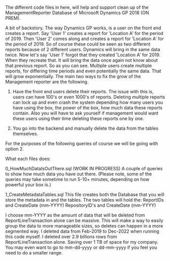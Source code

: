 The different code files in here, will help and support clean up of the ManagementReporter Database of Microsoft Dynamics GP 2018 (ON PREM). 


A bit of backstory. The way Dynamics GP works, is a user on the front end creates a report. Say 'User 1' creates a report for 'Location A' for the period of 2019. Then 'User 2' comes along and creates a report for 'Location A' for the period of 2019. So of course these could be seen as two different reports because of 2 different users. Dynamics will bring in the same data twice. Now let's say 'User 1' forgot that they created 'Location A' for 2019. When they recreate that. It will bring the data once again not know about that previous report. So as you can see. Multiple users create multiple reports, for differing time periods and even potentially the same data. That will grow exponentially. The main two ways to fix the grow of the Management reporter are the following.

1. Have the front end users delete their reports. The issue with this is, users can have 100's or even 1000's of reports. Deleting multiple reports can lock up and even crash the system depending how many users you have using the box, the power of the box, how much data these reports contain. Also you will have to ask yourself if management would want these users using their time deleting these reports one by one.

2. You go into the backend and manually delete the data from the tables themselves. 


For the purposes of the following queries of course we will be going with option 2. 

What each files does:

0_HowMuchDataIsOutThere.sql
(WORK IN PROGRESS)
A couple of queries to show how much data you have out there. (Please note, some of the queries may take sometime to run 5-10+ minutes, depending on how powerful your box is.)


1_CreateMetadataTables.sql
This file creates both the Database that you will store the metadata in and the tables.
The two tables will hold the:
ReportIDs and CreateDate (mm-YYYY)
RepositoryID's and CreateDate (mm-YYYY)

I choose mm-YYYY as the amount of data that will be deleted from ReportLineTransaction alone can be massive. This will make a way to easily group the data
to more manageable sizes, so deletes can happen in a more segmented way. I deleted data from Feb-2019 to Dec-2022 when running this code myself. I deleted over 2.9 billions rows from ReportLineTransaction
alone. Saving over 1 TB of space for my company. You may even want to go to mm-dd-yyyy or dd-mm-yyyy if you feel you need to do a smaller range. 
